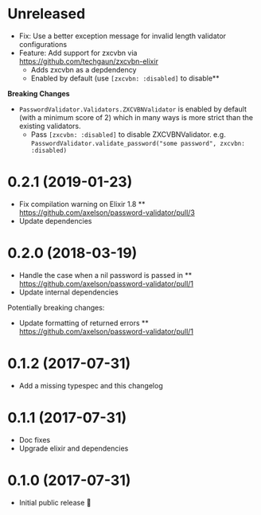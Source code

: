 # Unreleased

* Fix: Use a better exception message for invalid length validator configurations
* Feature: Add support for zxcvbn via https://github.com/techgaun/zxcvbn-elixir
  * Adds zxcvbn as a depdendency
  * Enabled by default (use `[zxcvbn: :disabled]` to disable**

**Breaking Changes**
* `PasswordValidator.Validators.ZXCVBNValidator` is enabled by default (with a
  minimum score of 2) which in many ways is more strict than the existing
  validators.
  * Pass `[zxcvbn: :disabled]` to disable ZXCVBNValidator. e.g.
    `PasswordValidator.validate_password("some password", zxcvbn: :disabled)`

# 0.2.1 (2019-01-23)

* Fix compilation warning on Elixir 1.8
** https://github.com/axelson/password-validator/pull/3
* Update dependencies

# 0.2.0 (2018-03-19)

* Handle the case when a nil password is passed in
** https://github.com/axelson/password-validator/pull/1
* Update internal dependencies

Potentially breaking changes:
* Update formatting of returned errors
** https://github.com/axelson/password-validator/pull/1

# 0.1.2 (2017-07-31)

* Add a missing typespec and this changelog

# 0.1.1 (2017-07-31)

* Doc fixes
* Upgrade elixir and dependencies

# 0.1.0 (2017-07-31)

* Initial public release 🎉
